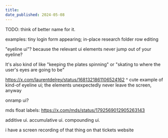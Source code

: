 ```yaml
---
title: 
date_published: 2024-05-08
---
```


TODO: think of better name for it.

examples: tiny login form appearing; in-place research folder row editing

"eyeline ui"? because the relevant ui elements never jump out of your eyeline?

It's also kind of like "keeping the plates spinning" or "skating to where the user's eyes are going to be"

https://x.com/laurentdelrey/status/1681321861106524162
^ cute example of kind-of eyeline ui; the elements unexpectedly never leave the screen, anyway

onramp ui?

mds float labels: https://x.com/mds/status/1792569012905263143

additive ui. accumulative ui. compounding ui.

i have a screen recording of that thing on that tickets website
